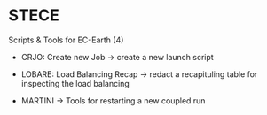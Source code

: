 # STECE
Scripts & Tools for EC-Earth (4)

- CRJO: Create new Job
  -> create a new launch script

- LOBARE: Load Balancing Recap
  -> redact a recapituling table for inspecting the load balancing

- MARTINI
  -> Tools for restarting a new coupled run

